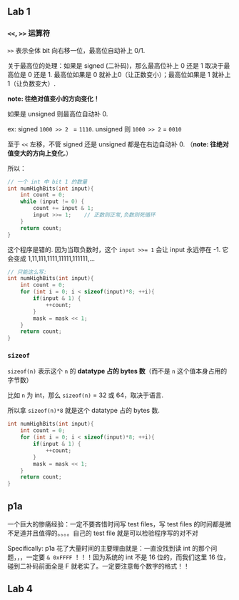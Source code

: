 ## Lab 1

### `<<`, `>>` 运算符

`>>` 表示全体 bit 向右移一位，最高位自动补上 0/1. 

关于最高位的处理：如果是 signed (二补码)，那么最高位补上 0 还是 1 取决于最高位是 0 还是 1. 最高位如果是 0 就补上0（让正数变小）；最高位如果是 1 就补上 1（让负数变大）.

**note: 往绝对值变小的方向变化！**

如果是 unsigned 则最高位自动补 0. 

ex: signed `1000 >> 2 ` = `1110`. unsigned 则 `1000 >> 2` = `0010`

至于 `<<` 左移，不管 signed 还是 unsigned 都是在右边自动补 0. （**note: 往绝对值变大的方向上变化.**）



所以：

```c
// 一个 int 中 bit 1 的数量
int numHighBits(int input){
    int count = 0;
    while (input != 0) {
        count += input & 1;
        input >>= 1;	// 正数则正常,负数则死循环
    }
    return count;
}
```

这个程序是错的. 因为当取负数时，这个 `input >>= 1` 会让 input 永远停在 -1. 它会变成 1,11,111,1111,11111,111111,...

```c
// 只能这么写:
int numHighBits(int input){
    int count = 0;
    for (int i = 0; i < sizeof(input)*8; ++i){
        if(input & 1) {
          	++count;
        }
        mask = mask << 1;
    }
    return count;
}
```

### `sizeof`

`sizeof(n)` 表示这个 `n` 的 **datatype 占的 bytes 数**（而不是 `n` 这个值本身占用的字节数）

比如 `n` 为 int，那么 `sizeof(n)` = 32 或 64，取决于语言. 

所以拿 `sizeof(n)*8` 就是这个 datatype 占的 bytes 数.

```c
int numHighBits(int input){
    int count = 0;
    for (int i = 0; i < sizeof(input)*8; ++i){
        if(input & 1) {
          	++count;
        }
        mask = mask << 1;
    }
    return count;
}
```



## p1a

一个巨大的惨痛经验：一定不要吝惜时间写 test files，写 test files 的时间都是微不足道并且值得的。。。。自己的 test file 就是可以检验程序写的对不对

Specifically: p1a 花了大量时间的主要理由就是：一直没找到读 int 的那个问题，，，一定要 `& 0xFFFF` ！！！因为系统的 int 不是 16 位的，而我们这里 16 位，碰到二补码前面全是 F 就老实了。一定要注意每个数字的格式！！











## Lab 4

